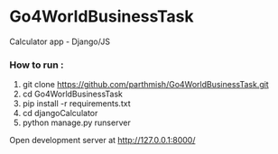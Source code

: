 # Go4WorldBusinessTask
Calculator app - Django/JS

### How to run : 
1.  git clone https://github.com/parthmish/Go4WorldBusinessTask.git
2.  cd Go4WorldBusinessTask
3.  pip install -r requirements.txt
4.  cd djangoCalculator
5.  python manage.py runserver

Open development server at http://127.0.0.1:8000/
